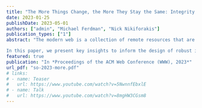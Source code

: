 ```yaml
---
title: "The More Things Change, the More They Stay the Same: Integrity of Modern JavaScript"
date: 2023-01-25
publishDate: 2023-05-01
authors: ["admin", "Michael Ferdman", "Nick Nikiforakis"]
publication_types: ["1"]
abstract: "The modern web is a collection of remote resources that are identified by their location and composed of interleaving networks of trust. Supply chain attacks compromise the users of a target domain by leveraging its often large set of trusted third parties who provide resources such as JavaScript. The ubiquity of JavaScript, paired with its ability to execute arbitrary code on client machines, makes this particular web resource an ideal vector for supply chain attacks. Currently, there exists no robust method for users browsing the web to verify that the script content they receive from a third party is the expected content. 

In this paper, we present key insights to inform the design of robust integrity mechanisms, derived from our large-scale analyses of the 6M scripts we collected while crawling 44K domains every day for 77 days. We find that scripts that frequently change should be considered first-class citizens in the modern web ecosystem, and that the ways in which scripts change remain constant over time. Furthermore, we present analyses on the use of strict integrity verification (e.g., Subresource Integrity) at the granularity of the script providers themselves, offering a more complete perspective and demonstrating that the use of strict integrity alone cannot provide satisfactory security guarantees. We conclude that it is infeasible for a client to distinguish benign changes from malicious ones without additional, external knowledge, motivating the need for a new protocol to provide clients the necessary context to assess the potential ramifications of script changes."
featured: true
publication: "In *Proceedings of the ACM Web Conference (WWW), 2023*"
url_pdf: "so-2023-more.pdf"
# links:
# - name: Teaser
#   url: https://www.youtube.com/watch?v=5NwnnfEbxlE
# - name: Talk
#   url: https://www.youtube.com/watch?v=8mgHW3CGsm8
---
```

